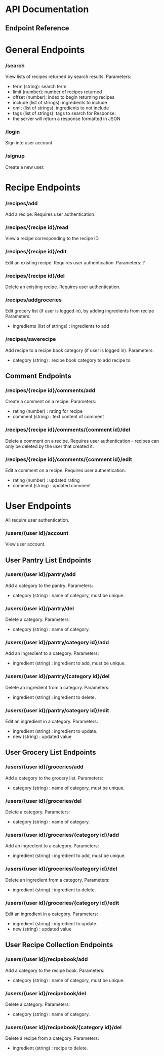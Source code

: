 # API Documentation
## Endpoint Reference

# General Endpoints

### /search
View lists of recipes returned by search results.
Parameters:
- term (string): search term
- limit (number): number of recipes returned
- offset (number): index to begin returning recipes
- include (list of strings): ingredients to include
- omit (list of strings): ingredients to not include
- tags (list of strings): tags to search for
Response:
- the server will return a response formatted in JSON
### /login
Sign into user account
### /signup
Create a new user.

# Recipe Endpoints

### /recipes/add
Add a recipe. Requires user authentication.
### /recipes/{recipe id}/read
View a recipe corresponding to the recipe ID.
### /recipes/{recipe id}/edit
Edit an existing recipe. Requires user authentication.
Parameters: ?
### /recipes/{recipe id}/del
Delete an existing recipe. Requires user authentication.
### /recipes/addgroceries
Edit grocery list (if user is logged in), by adding ingredients from recipe
Parameters:
- ingredients (list of strings) : ingredients to add
### /recipes/saverecipe
Add recipe to a recipe book category (if user is logged in).
Parameters:
- category (string) : recipe book category to add recipe to

## Comment Endpoints

### /recipes/{recipe id}/comments/add
Create a comment on a recipe.
Parameters:
- rating (number) : rating for recipe
- comment (string) : text content of comment
### /recipes/{recipe id}/comments/{comment id}/del
Delete a comment on a recipe. Requires user authentication - recipes can only be deleted by the user that created it.
### /recipes/{recipe id}/comments/{comment id}/edit
Edit a comment on a recipe. Requires user authentication.
- rating (number) : updated rating
- comment (string) : updated comment

# User Endpoints
All require user authentication.

### /users/{user id}/account
View user account.

## User Pantry List Endpoints

### /users/{user id}/pantry/add
Add a category to the pantry.
Parameters:
- category (string) : name of category, must be unique.
### /users/{user id}/pantry/del
Delete a category.
Parameters:
- category (string) : name of category.
### /users/{user id}/pantry/category id}/add
Add an ingredient to a category.
Parameters:
- ingredient (string) : ingredient to add, must be unique.
### /users/{user id}/pantry/{category id}/del
Delete an ingredient from a category.
Parameters:
- ingredient (string) : ingredient to delete.
### /users/{user id}/pantry/category id}/edit
Edit an ingredient in a category.
Parameters:
- ingredient (string) : ingredient to update.
- new (string) : updated value

## User Grocery List Endpoints

### /users/{user id}/groceries/add
Add a category to the grocery list.
Parameters:
- category (string) : name of category, must be unique.
### /users/{user id}/groceries/del
Delete a category.
Parameters:
- category (string) : name of category.
### /users/{user id}/groceries/{category id}/add
Add an ingredient to a category.
Parameters:
- ingredient (string) : ingredient to add, must be unique.
### /users/{user id}/groceries/{category id}/del
Delete an ingredient from a category.
Parameters:
- ingredient (string) : ingredient to delete.
### /users/{user id}/groceries/{category id}/edit
Edit an ingredient in a category.
Parameters:
- ingredient (string) : ingredient to update.
- new (string) : updated value

## User Recipe Collection Endpoints

### /users/{user id}/recipebook/add
Add a category to the recipe book.
Parameters:
- category (string) : name of category, must be unique.
### /users/{user id}/recipebook/del
Delete a category.
Parameters:
- category (string) : name of category.
### /users/{user id}/recipebook/{category id}/del
Delete a recipe from a category.
Parameters:
- ingredient (string) : recipe to delete.